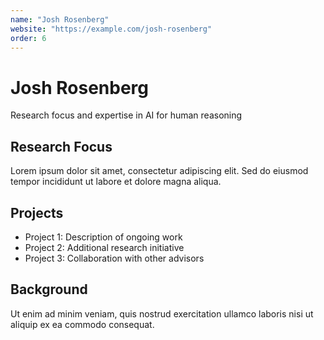 ```yaml
---
name: "Josh Rosenberg"
website: "https://example.com/josh-rosenberg"
order: 6
---
```


# Josh Rosenberg

Research focus and expertise in AI for human reasoning

## Research Focus

Lorem ipsum dolor sit amet, consectetur adipiscing elit. Sed do eiusmod tempor incididunt ut labore et dolore magna aliqua.

## Projects

- Project 1: Description of ongoing work
- Project 2: Additional research initiative
- Project 3: Collaboration with other advisors

## Background

Ut enim ad minim veniam, quis nostrud exercitation ullamco laboris nisi ut aliquip ex ea commodo consequat.